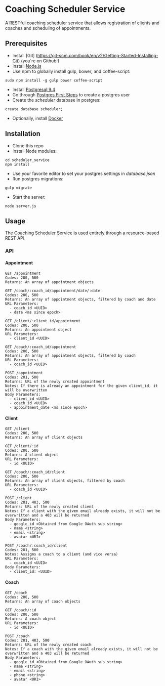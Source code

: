 # Coaching Scheduler Service

A RESTful coaching scheduler service that allows registration of clients and coaches and scheduling of appointments.

## Prerequisites
* Install [Git] (https://git-scm.com/book/en/v2/Getting-Started-Installing-Git) (you're on Github!)
* Install [Node.js](https://nodejs.org/en/download/)
* Use npm to globally install gulp, bower, and coffee-script:
```
sudo npm install -g gulp bower coffee-script
```
* Install [Postgresql 9.4](http://www.postgresql.org/download/)
* Go through [Postgres First Steps](https://wiki.postgresql.org/wiki/First_steps) to create a postgres user
* Create the *scheduler* database in postgres:
```
create database scheduler;
```
* Optionally, install [Docker](https://docs.docker.com/engine/installation/)

## Installation
* Clone this repo
* Install Node modules:
```
cd scheduler_service
npm install
```
* Use your favorite editor to set your postgres settings in *database.json*
* Run postgres migrations:
```
gulp migrate
```
* Start the server:
```
node server.js
```

## Usage
The Coaching Scheduler Service is used entirely through a resource-based REST API.

### API

#### Appointment
```
GET /appointment
Codes: 200, 500
Returns: An array of appointment objects
```
```
GET /coach/:coach_id/appointment/date/:date
Codes: 200, 500
Returns: An array of appointment objects, filtered by coach and date
URL Parameters:
  - coach_id <UUID>
  - date <ms since epoch>
```
```
GET /client/:client_id/appointment
Codes: 200, 500
Returns: An appointment object
URL Parameters:
  - client_id <UUID>
```
```
GET /coach/:coach_id/appointment
Codes: 200, 500
Returns: An array of appointment objects, filtered by coach
URL Parameters:
  - coach_id <UUID>
```
```
POST /appointment
Codes: 201, 500
Returns: URL of the newly created appointment
Notes: If there is already an appointment for the given client_id, it will be overwritten
Body Parameters:
  - client_id <UUID>
  - coach_id <UUID>
  - appointment_date <ms since epoch>
```

#### Client
```
GET /client
Codes: 200, 500
Returns: An array of client objects
```
```
GET /client/:id
Codes: 200, 500
Returns: A client object
URL Parameters:
  - id <UUID>
```
```
GET /coach/:coach_id/client
Codes: 200, 500
Returns: An array of client objects, filtered by coach
URL Parameters:
  - coach_id <UUID>
```
```
POST /client
Codes: 201, 403, 500
Returns: URL of the newly created client
Notes: If a client with the given email already exists, it will not be overwritten and a 403 will be returned
Body Parameters:
  - google_id <Obtained from Google OAuth sub string>
  - name <string>
  - email <string>
  - avatar <URI>
```
```
POST /coach/:coach_id/client
Codes: 201, 500
Notes: Assigns a coach to a client (and vice versa)
URL Parameters:
  - coach_id <UUID>
Body Parameters:
  - client_id: <UUID>
```

#### Coach
```
GET /coach
Codes: 200, 500
Returns: An array of coach objects
```
```
GET /coach/:id
Codes: 200, 500
Returns: A coach object
URL Parameters:
  - id <UUID>
```
```
POST /coach
Codes: 201, 403, 500
Returns: URL of the newly created coach
Notes: If a coach with the given email already exists, it will not be overwritten and a 403 will be returned
Body Parameters:
  - google_id <Obtained from Google OAuth sub string>
  - name <string>
  - email <string>
  - phone <string>
  - avatar <URI>
```

